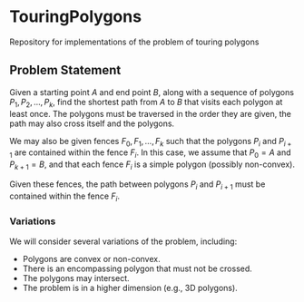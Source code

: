 
# TouringPolygons

Repository for implementations of the problem of touring polygons

## Problem Statement

Given a starting point $A$ and end point $B$, along with a sequence of polygons $P_1, P_2, \dots, P_k$, find the shortest path from $A$ to $B$ that visits each polygon at least once. The polygons must be traversed in the order they are given, the path may also cross itself and the polygons.

We may also be given fences $F_0, F_1, \dots, F_{k}$ such that the polygons $P_i$ and $P_{i + 1}$ are contained within the fence $F_i$. In this case, we assume that $P_0 = A$ and $P_{k + 1} = B$, and that each fence $F_i$ is a simple polygon (possibly non-convex).

Given these fences, the path between polygons $P_i$ and $P_{i + 1}$ must be contained within the fence $F_i$.

### Variations

We will consider several variations of the problem, including:

- Polygons are convex or non-convex.
- There is an encompassing polygon that must not be crossed.
- The polygons may intersect.
- The problem is in a higher dimension (e.g., 3D polygons).

